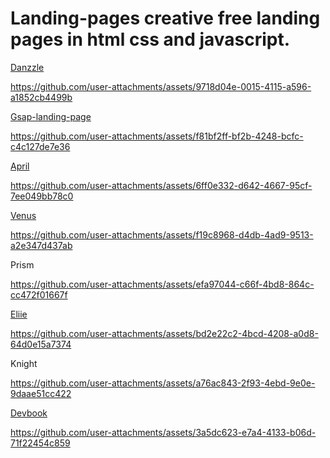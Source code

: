 # Landing-pages creative free landing pages in html css and javascript.

[Danzzle](https://demos.onepagelove.com/html/dazzle/)


https://github.com/user-attachments/assets/9718d04e-0015-4115-a596-a1852cb4499b


[Gsap-landing-page](https://github.com/MatheusAlvesPereira/Gsap-landing-page)


https://github.com/user-attachments/assets/f81bf2ff-bf2b-4248-bcfc-c4c127de7e36

[April](https://preview.cruip.com/april/)


https://github.com/user-attachments/assets/6ff0e332-d642-4667-95cf-7ee049bb78c0

[Venus](https://preview.cruip.com/venus/)


https://github.com/user-attachments/assets/f19c8968-d4db-4ad9-9513-a2e347d437ab

Prism


https://github.com/user-attachments/assets/efa97044-c66f-4bd8-864c-cc472f01667f


[Eliie](https://cruip.com/demos/ellie/)


https://github.com/user-attachments/assets/bd2e22c2-4bcd-4208-a0d8-64d0e15a7374


Knight 



https://github.com/user-attachments/assets/a76ac843-2f93-4ebd-9e0e-9daae51cc422


[Devbook](https://themes.3rdwavemedia.com/demo/bs5/devbook/)


https://github.com/user-attachments/assets/3a5dc623-e7a4-4133-b06d-71f22454c859


